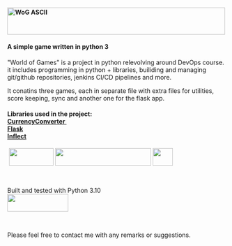 <h4><img src="https://i.imgur.com/F3ySkkK.png" alt="WoG ASCII" width="500" height="62" /></h4>
<h4>A simple game written in python 3</h4>
<p>"World of Games" is a project in python relevolving around DevOps course.<br />it includes programming in python + libraries, builiding and managing git/github repositories, jenkins CI/CD pipelines and more.</p>
<p>It conatins three games, each in&nbsp;separate file with extra files for utilities, score keeping, sync and another one for the flask app.</p>
<h4>Libraries used in the project:<br /><a href="https://pypi.org/project/CurrencyConverter/" target="_blank" rel="noopener">CurrencyConverter&nbsp;</a><br /><a href="https://pypi.org/project/Flask/" target="_blank" rel="noopener">Flask</a><br /><a href="https://pypi.org/project/inflect/" target="_blank" rel="noopener">Inflect</a></h4>
<p>&nbsp;<a title="Flask installation" href="https://flask.palletsprojects.com/en/2.0.x/installation/" target="_blank" rel="noopener"><img src="https://flask.palletsprojects.com/en/2.0.x/_images/flask-logo.png" width="102" height="40" /></a>&nbsp;<a title="CurrencyConverter on PyPi" href="https://pypi.org/project/CurrencyConverter/" target="_blank" rel="noopener"><img src="https://warehouse-camo.ingress.cmh1.psfhosted.org/26c38c5051fc9698cb0d3ca62ff6673493002523/68747470733a2f2f7261772e67697468756275736572636f6e74656e742e636f6d2f616c65787072656e676572652f63757272656e6379636f6e7665727465722f6d61737465722f6c6f676f2f6363332e706e67" width="220" height="40" /></a>&nbsp;<a title="Inflect on PyPi" href="https://pypi.org/project/inflect/" target="_blank" rel="noopener"><img src="https://pypi.org/static/images/logo-small.95de8436.svg" width="46" height="40" /></a></p>
<p>&nbsp;</p>
<p>Built and tested with Python 3.10<br /><a title="Python 3.10 release" href="https://www.python.org/downloads/release/python-3100/" target="_blank" rel="noopener"><img src="https://www.python.org/static/img/python-logo@2x.png" width="140" height="40" /></a></p>
<p>&nbsp;</p>
<p>Please feel free to contact me with any remarks or suggestions.</p>
